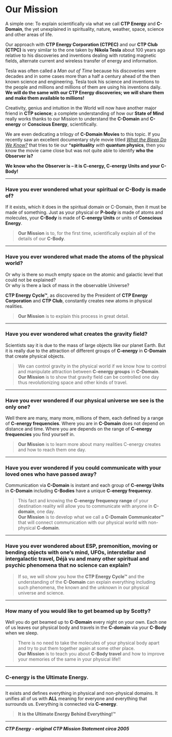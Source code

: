 # Our Mission

A simple one: To explain scientifically via what we call **CTP Energy** and **C-Domain**, the yet unexplained in spirituality, nature, weather, space, science and other areas of life.

Our approach with **CTP Energy Corporation (CTPEC)** and our **CTP Club (CTPC)** is very similar to the one taken by **Nikola Tesla** about 100 years ago relative to his discoveries and inventions dealing with rotating magnetic fields, alternate current and wireless transfer of energy and information.

Tesla was often called a *Man out of Time* because his discoveries were decades and in some cases more than a half a century ahead of the then known science and engineering. Tesla took his science and inventions to the people and millions and millions of them are using his inventions daily. **We will do the same with our CTP Energy discoveries; we will share them and make them available to millions!**

Creativity, genius and intuition in the World will now have another major friend in **CTP science**; a complete understanding of how our **State of Mind** really works thanks to our Mission to understand the **C-Domain** and **C-energy** or **Conscious Energy**, scientifically.

We are even dedicating a trilogy of **C-Domain Movies** to this topic. If you recently saw an excellent documentary style movie titled [*What the Bleep Do We Know?*](https://watchdocumentaries.com/what-the-bleep-do-we-know/) that tries to tie our ***spirituality** *with* **quantum physics**, then you know the movie came close but was not quite able to identify **who the Observer is?** 

**We know who the Observer is – it is C-energy, C-energy Units and your C-Body!**

---

### Have you ever wondered what your spiritual or C-Body is made of?

If it exists, which it does in the spiritual domain or C-Domain, then it must be made of something. Just as your physical or **P-body** is made of atoms and molecules, your **C-Body** is made of **C-energy Units** or units of **Conscious Energy**.

> **Our Mission** is to, for the first time, scientifically explain all of the details of our **C-Body**.

---

### Have you ever wondered what made the atoms of the physical world?  
Or why is there so much empty space on the atomic and galactic level that could not be explained?  
Or why is there a lack of mass in the observable Universe?

**CTP Energy Cycle™**, as discovered by the President of **CTP Energy Corporation** and **CTP Club**, constantly creates new atoms in physical realities.

> **Our Mission** is to explain this process in great detail.

---

### Have you ever wondered what creates the gravity field?

Scientists say it is due to the mass of large objects like our planet Earth. But it is really due to the attraction of different groups of **C-energy** in **C-Domain** that create physical objects.

> We can control gravity in the physical world if we know how to control and manipulate attraction between **C-energy groups** in **C-Domain**.  
> **Our Mission** is to show that gravity field can be controlled one day thus revolutionizing space and other kinds of travel.

---

### Have you ever wondered if our physical universe we see is the only one?

Well there are many, many more, millions of them, each defined by a range of **C-energy frequencies**. Where you are in **C-Domain** does not depend on distance and time. Where you are depends on the range of **C-energy frequencies** you find yourself in.

> **Our Mission** is to learn more about many realities C-energy creates and how to reach them one day.

---

### Have you ever wondered if you could communicate with your loved ones who have passed away?

Communication via **C-Domain** is instant and each group of **C-energy Units** in **C-Domain** including **C-Bodies** have a unique **C-energy frequency**.

> This fact and knowing the **C-energy frequency range** of your destination reality will allow you to communicate with anyone in **C-domain**, one day.  
> **Our Mission** is to develop what we call a **C-Domain Communicator™** that will connect communication with our physical world with non-physical **C-domain**.

---

### Have you ever wondered about ESP, premonition, moving or bending objects with one’s mind, UFOs, interstellar and intergalactic travel, Déjà vu and many other spiritual and psychic phenomena that no science can explain?

> If so, we will show you how the **CTP Energy Cycle™** and the understanding of the **C-Domain** can explain everything including such phenomena, the known and the unknown in our physical universe and science.

---

### How many of you would like to get beamed up by Scotty?

Well you do get beamed up to **C-Domain** every night on your own. Each one of us leaves our physical body and travels in the **C-domain** via your **C-Body** when we sleep.

> There is no need to take the molecules of your physical body apart and try to put them together again at some other place.  
> **Our Mission** is to teach you about **C-Body travel** and how to improve your memories of the same in your physical life!!

---

### C-energy is the Ultimate Energy.

---

It exists and defines everything in physical and non-physical domains. It unifies all of us with **ALL** meaning for everyone and everything that surrounds us. Everything is connected via **C-energy**.

> **It is the Ultimate Energy Behind Everything!™**

---

***CTP Energy - original CTP Mission Statement circa 2005***
